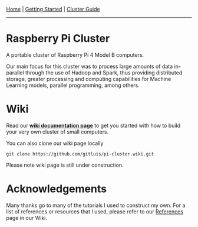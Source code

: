 [Home](https://github.com/gitluis/pi-cluster/wiki) | [Getting Started](https://github.com/gitluis/pi-cluster/wiki/Getting-Started) | [Cluster Guide](https://github.com/gitluis/pi-cluster/wiki/Cluster-Guide)

---

# Raspberry Pi Cluster

A portable cluster of Raspberry Pi 4 Model B computers.

Our main focus for this cluster was to process large amounts of data in-parallel through the use of Hadoop and Spark, thus providing distributed storage, greater processing and computing capabilities for Machine Learning models, parallel programming, among others.

# Wiki

Read our [**wiki documentation page**](https://github.com/gitluis/pi-cluster/wiki) to get you started with how to build your very own cluster of small computers.

You can also clone our wiki page locally
```cli
git clone https://github.com/gitluis/pi-cluster.wiki.git
```

Please note wiki page is still under construction.

# Acknowledgements

Many thanks go to many of the tutorials I used to construct my own. For a list of references or resources that I used, please refer to our [References](https://github.com/gitluis/pi-cluster/wiki/References) page in our Wiki.
